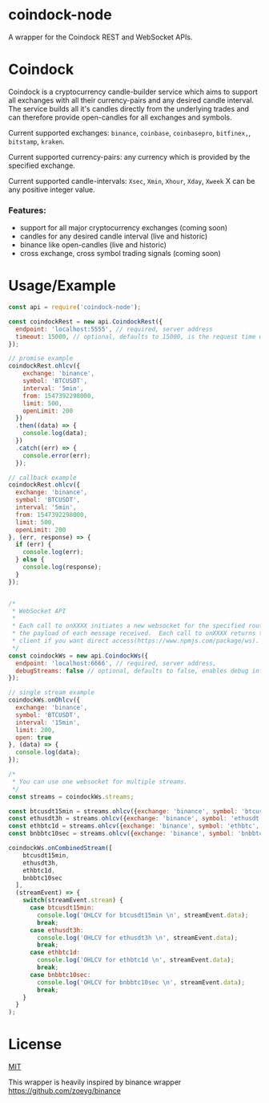 # coindock-node
A wrapper for the Coindock REST and WebSocket APIs.


# Coindock 
Coindock is a cryptocurrency candle-builder service which aims to support all exchanges with all their currency-pairs and any desired candle interval. The service builds all it's candles directly from the underlying trades and can therefore provide open-candles for all exchanges and symbols.

Current supported exchanges: `binance`, `coinbase`, `coinbasepro`, `bitfinex,`, `bitstamp`, `kraken`.

Current supported currency-pairs: any currency which is provided by the specified exchange.

Current supported candle-intervals: `Xsec`, `Xmin`, `Xhour`, `Xday`, `Xweek` X can be any positive integer value.


### Features:
- support for all major cryptocurrency exchanges (coming soon)
- candles for any desired candle interval (live and historic)
- binance like open-candles (live and historic)
- cross exchange, cross symbol trading signals (coming soon)


# Usage/Example
```js
const api = require('coindock-node');

const coindockRest = new api.CoindockRest({
  endpoint: 'localhost:5555', // required, server address
  timeout: 15000, // optional, defaults to 15000, is the request time out in milliseconds
});

// promise example
coindockRest.ohlcv({
    exchange: 'binance',
    symbol: 'BTCUSDT',
    interval: '5min',
    from: 1547392298000,
    limit: 500,
    openLimit: 200
  })
  .then((data) => {
    console.log(data);
  })
  .catch((err) => {
    console.error(err);
  });

// callback example
coindockRest.ohlcv({
  exchange: 'binance',
  symbol: 'BTCUSDT',
  interval: '5min',
  from: 1547392298000,
  limit: 500,
  openLimit: 200
}, (err, response) => {
  if (err) {
    console.log(err);
  } else {
    console.log(response);
  }
});


/*
 * WebSocket API
 *
 * Each call to onXXXX initiates a new websocket for the specified route, and calls your callback with
 * the payload of each message received.  Each call to onXXXX returns the instance of the websocket
 * client if you want direct access(https://www.npmjs.com/package/ws).
 */
const coindockWs = new api.CoindockWs({
  endpoint: 'localhost:6666', // required, server address,
  debugStreams: false // optional, defaults to false, enables debug information for candles
});

// single stream example
coindockWs.onOhlcv({
  exchange: 'binance',
  symbol: 'BTCUSDT',
  interval: '15min',
  limit: 200,
  open: true
}, (data) => {
  console.log(data);
});

/*
 * You can use one websocket for multiple streams.
 */
const streams = coindockWs.streams;

const btcusdt15min = streams.ohlcv({exchange: 'binance', symbol: 'btcusdt', interval: '15min', limit: 200, open: false});
const ethusdt3h = streams.ohlcv({exchange: 'binance', symbol: 'ethusdt', interval: '3h', limit: 5});
const ethbtc1d = streams.ohlcv({exchange: 'binance', symbol: 'ethbtc', interval: '1d', limit: 200, open: true});
const bnbbtc10sec = streams.ohlcv({exchange: 'binance', symbol: 'bnbbtc', interval: '1sec'});

coindockWs.onCombinedStream([
    btcusdt15min,
    ethusdt3h,
    ethbtc1d,
    bnbbtc10sec
  ],
  (streamEvent) => {
    switch(streamEvent.stream) {
      case btcusdt15min:
        console.log('OHLCV for btcusdt15min \n', streamEvent.data);
        break;
      case ethusdt3h:
        console.log('OHLCV for ethusdt3h \n', streamEvent.data);
        break;
      case ethbtc1d:
        console.log('OHLCV for ethbtc1d \n', streamEvent.data);
        break;
      case bnbbtc10sec:
        console.log('OHLCV for bnbbtc10sec \n', streamEvent.data);
        break;
    }
  }
);

```

# License
[MIT](LICENSE)

This wrapper is heavily inspired by binance wrapper https://github.com/zoeyg/binance
